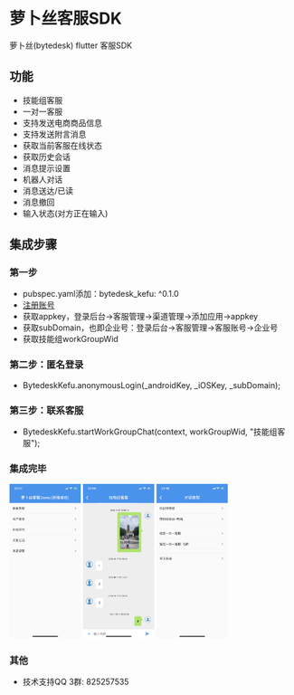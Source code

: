 # 萝卜丝客服SDK

萝卜丝(bytedesk) flutter 客服SDK

## 功能

- 技能组客服
- 一对一客服
- 支持发送电商商品信息
- 支持发送附言消息
- 获取当前客服在线状态
- 获取历史会话
- 消息提示设置
- 机器人对话
- 消息送达/已读
- 消息撤回
- 输入状态(对方正在输入)
<!-- - 提交工单 -->
<!-- - 意见反馈 -->

## 集成步骤

### 第一步

- pubspec.yaml添加：bytedesk_kefu: ^0.1.0
- [注册账号](https://www.bytedesk.com/antv/user/login)
- 获取appkey，登录后台->客服管理->渠道管理->添加应用->appkey
- 获取subDomain，也即企业号：登录后台->客服管理->客服账号->企业号
- 获取技能组workGroupWid

### 第二步：匿名登录

- BytedeskKefu.anonymousLogin(_androidKey, _iOSKey, _subDomain);

### 第三步：联系客服

- BytedeskKefu.startWorkGroupChat(context, workGroupWid, "技能组客服");

### 集成完毕

<img src="./home.jpeg" width="25%" height="25%"/>
<img src="./chat.jpeg" width="25%" height="25%"/>
<img src="./chat_type.jpeg" width="25%" height="25%"/>

### 其他

- 技术支持QQ 3群: 825257535
